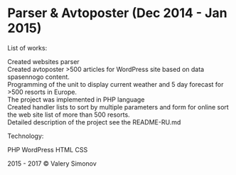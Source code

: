 # Parser & Avtoposter (Dec 2014 - Jan 2015)

List of works:

Created websites parser</br>
Created avtoposter >500 articles for WordPress site based on data spasennogo content.</br>
Programming of the unit to display current weather and 5 day forecast for >500 resorts in Europe.</br>
The project was implemented in PHP language</br>
Created handler lists to sort by multiple parameters and form for online sort the web site list of more than 500 resorts.</br>
Detailed description of the project see the README-RU.md</br>

Technology:

PHP WordPress HTML CSS

2015 - 2017 © Valery Simonov
